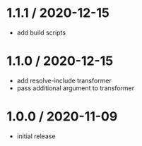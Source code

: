 # 1.1.1 / 2020-12-15

- add build scripts

# 1.1.0 / 2020-12-15

- add resolve-include transformer
- pass additional argument to transformer

# 1.0.0 / 2020-11-09

- initial release
